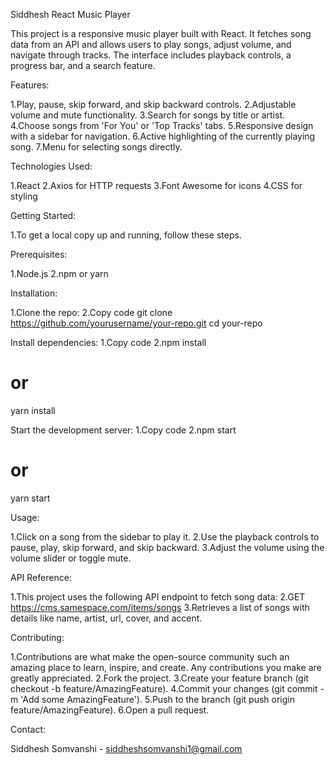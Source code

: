 Siddhesh React Music Player

This project is a responsive music player built with React. It fetches song data from an API and allows users to play songs, adjust volume, and navigate through tracks. The interface includes playback controls, a progress bar, and a search feature.


Features:

1.Play, pause, skip forward, and skip backward controls.
2.Adjustable volume and mute functionality.
3.Search for songs by title or artist.
4.Choose songs from 'For You' or 'Top Tracks' tabs.
5.Responsive design with a sidebar for navigation.
6.Active highlighting of the currently playing song.
7.Menu for selecting songs directly.

Technologies Used:

1.React
2.Axios for HTTP requests
3.Font Awesome for icons
4.CSS for styling

Getting Started:

1.To get a local copy up and running, follow these steps.

Prerequisites:

1.Node.js
2.npm or yarn

Installation:

1.Clone the repo:
2.Copy code
git clone https://github.com/yourusername/your-repo.git
cd your-repo

Install dependencies:
1.Copy code
2.npm install
# or
yarn install

Start the development server:
1.Copy code
2.npm start
# or
yarn start

Usage:

1.Click on a song from the sidebar to play it.
2.Use the playback controls to pause, play, skip forward, and skip backward.
3.Adjust the volume using the volume slider or toggle mute.

API Reference:

1.This project uses the following API endpoint to fetch song data:
2.GET https://cms.samespace.com/items/songs
3.Retrieves a list of songs with details like name, artist, url, cover, and accent.

Contributing:

1.Contributions are what make the open-source community such an amazing place to learn, inspire, and create. Any contributions you make are greatly appreciated.
2.Fork the project.
3.Create your feature branch (git checkout -b feature/AmazingFeature).
4.Commit your changes (git commit -m 'Add some AmazingFeature').
5.Push to the branch (git push origin feature/AmazingFeature).
6.Open a pull request.

Contact:

Siddhesh Somvanshi -  siddheshsomvanshi1@gmail.com
